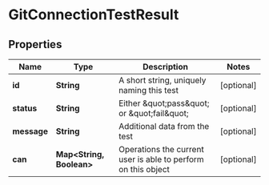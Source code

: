 # GitConnectionTestResult

## Properties
Name | Type | Description | Notes
------------ | ------------- | ------------- | -------------
**id** | **String** | A short string, uniquely naming this test |  [optional]
**status** | **String** | Either \&quot;pass\&quot; or \&quot;fail\&quot; |  [optional]
**message** | **String** | Additional data from the test |  [optional]
**can** | **Map&lt;String, Boolean&gt;** | Operations the current user is able to perform on this object |  [optional]
